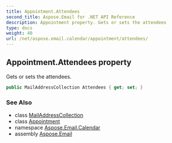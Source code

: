 ```yaml
---
title: Appointment.Attendees
second_title: Aspose.Email for .NET API Reference
description: Appointment property. Gets or sets the attendees
type: docs
weight: 40
url: /net/aspose.email.calendar/appointment/attendees/
---
```

## Appointment.Attendees property

Gets or sets the attendees.

```csharp
public MailAddressCollection Attendees { get; set; }
```

### See Also

* class [MailAddressCollection](../../../aspose.email/mailaddresscollection/)
* class [Appointment](../)
* namespace [Aspose.Email.Calendar](../../appointment/)
* assembly [Aspose.Email](../../../)


